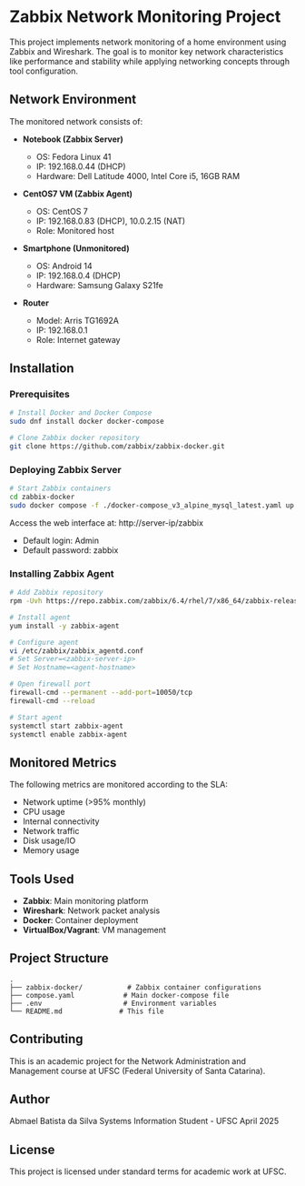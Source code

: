 # Zabbix Network Monitoring Project

This project implements network monitoring of a home environment using Zabbix and Wireshark. The goal is to monitor key network characteristics like performance and stability while applying networking concepts through tool configuration.

## Network Environment

The monitored network consists of:

- **Notebook (Zabbix Server)**
  - OS: Fedora Linux 41 
  - IP: 192.168.0.44 (DHCP)
  - Hardware: Dell Latitude 4000, Intel Core i5, 16GB RAM

- **CentOS7 VM (Zabbix Agent)**
  - OS: CentOS 7
  - IP: 192.168.0.83 (DHCP), 10.0.2.15 (NAT)
  - Role: Monitored host

- **Smartphone (Unmonitored)**
  - OS: Android 14
  - IP: 192.168.0.4 (DHCP)
  - Hardware: Samsung Galaxy S21fe

- **Router**
  - Model: Arris TG1692A
  - IP: 192.168.0.1
  - Role: Internet gateway

## Installation

### Prerequisites

```bash
# Install Docker and Docker Compose
sudo dnf install docker docker-compose

# Clone Zabbix docker repository
git clone https://github.com/zabbix/zabbix-docker.git
```

### Deploying Zabbix Server

```bash
# Start Zabbix containers
cd zabbix-docker
sudo docker compose -f ./docker-compose_v3_alpine_mysql_latest.yaml up -d
```

Access the web interface at: http://server-ip/zabbix
- Default login: Admin
- Default password: zabbix

### Installing Zabbix Agent

```bash
# Add Zabbix repository
rpm -Uvh https://repo.zabbix.com/zabbix/6.4/rhel/7/x86_64/zabbix-release-6.4-1.el7.noarch.rpm

# Install agent
yum install -y zabbix-agent

# Configure agent
vi /etc/zabbix/zabbix_agentd.conf
# Set Server=<zabbix-server-ip>
# Set Hostname=<agent-hostname>

# Open firewall port
firewall-cmd --permanent --add-port=10050/tcp
firewall-cmd --reload

# Start agent
systemctl start zabbix-agent
systemctl enable zabbix-agent
```

## Monitored Metrics

The following metrics are monitored according to the SLA:

- Network uptime (>95% monthly)
- CPU usage 
- Internal connectivity
- Network traffic
- Disk usage/IO
- Memory usage

## Tools Used

- **Zabbix**: Main monitoring platform
- **Wireshark**: Network packet analysis
- **Docker**: Container deployment
- **VirtualBox/Vagrant**: VM management

## Project Structure

```
.
├── zabbix-docker/           # Zabbix container configurations
├── compose.yaml            # Main docker-compose file
├── .env                    # Environment variables
└── README.md              # This file
```

## Contributing

This is an academic project for the Network Administration and Management course at UFSC (Federal University of Santa Catarina).

## Author

Abmael Batista da Silva
Systems Information Student - UFSC
April 2025

## License

This project is licensed under standard terms for academic work at UFSC.


